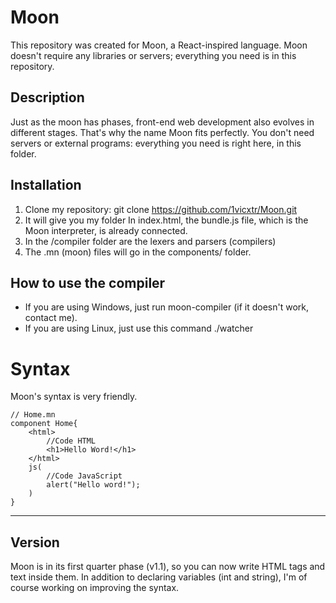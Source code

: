 # Moon 

This repository was created for Moon, a React-inspired language. Moon doesn't require any libraries or servers; everything you need is in this repository.

## Description

Just as the moon has phases, front-end web development also evolves in different stages. That's why the name Moon fits perfectly. You don't need servers or external programs: everything you need is right here, in this folder.


## Installation

1. Clone my repository: 
 git clone https://github.com/1vicxtr/Moon.git
2. It will give you my folder
In index.html, the bundle.js file, which is the Moon interpreter, is already connected.
3. In the /compiler folder are the lexers and parsers (compilers)
4. The .mn (moon) files will go in the components/ folder.

## How to use the compiler

- If you are using Windows, just run moon-compiler (if it doesn't work, contact me).
- If you are using Linux, just use this command ./watcher


# Syntax 


Moon's syntax is very friendly.
~~~~
// Home.mn
component Home{
    <html>
        //Code HTML
        <h1>Hello Word!</h1>
    </html>
    js(
        //Code JavaScript
        alert("Hello word!");
    )
}

~~~~

***
## Version
Moon is in its first quarter phase (v1.1), so you can now write HTML tags and text inside them. In addition to declaring variables (int and string), I'm of course working on improving the syntax.